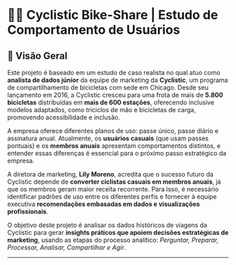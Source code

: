# 🚴‍♂️ Cyclistic Bike-Share | Estudo de Comportamento de Usuários


## 📌 Visão Geral

Este projeto é baseado em um estudo de caso realista no qual atuo como **analista de dados júnior** da equipe de marketing da **Cyclistic**, um programa de compartilhamento de bicicletas com sede em Chicago. Desde seu lançamento em 2016, a Cyclistic cresceu para uma frota de mais de **5.800 bicicletas** distribuídas em **mais de 600 estações**, oferecendo inclusive modelos adaptados, como triciclos de mão e bicicletas de carga, promovendo acessibilidade e inclusão.

A empresa oferece diferentes planos de uso: passe único, passe diário e assinatura anual. Atualmente, os **usuários casuais** (que usam passes pontuais) e os **membros anuais** apresentam comportamentos distintos, e entender essas diferenças é essencial para o próximo passo estratégico da empresa.

A diretora de marketing, **Lily Moreno**, acredita que o sucesso futuro da Cyclistic depende de **converter ciclistas casuais em membros anuais**, já que os membros geram maior receita recorrente. Para isso, é necessário identificar padrões de uso entre os diferentes perfis e fornecer à equipe executiva **recomendações embasadas em dados e visualizações profissionais**.

O objetivo deste projeto é analisar os dados históricos de viagens da Cyclistic para gerar **insights práticos que apoiem decisões estratégicas de marketing**, usando as etapas do processo analítico: *Perguntar, Preparar, Processar, Analisar, Compartilhar e Agir*.

---

